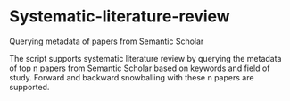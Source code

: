 # Systematic-literature-review
Querying metadata of papers from Semantic Scholar


The script supports systematic literature review by querying the metadata of top n papers from Semantic Scholar based on keywords and field of study. Forward and backward snowballing with these n papers are supported.
